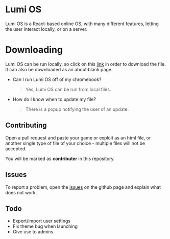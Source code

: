 # Lumi OS

Lumi OS is a React-based online OS, with many different features, letting the user interact locally, or on a server.

# Downloading

Lumi OS can be run locally, so click on this [link](https://github.com/LuminesenceProject/LumiOS/blob/main/LumiOS.html) in order to download the file. It can also be downloaded as an about:blank page.
- Can I run Lumi OS off of my chromebook?
	> Yes, Lumi OS can be run from local files.
- How do I know when to update my file?
	> There is a popup notifying the user of an update.

## Contributing
Open a pull request and paste your game or exploit as an html file, or another single type of file of your choice - multiple files will not be accepted. 

You will be marked as **contributer** in this repository. 

## Issues

To report a problem, open the [issues]() on the github page and explain what does not work.

## Todo

 - Export/import user settings
 - Fix theme bug when launching
 - Give use to admins
